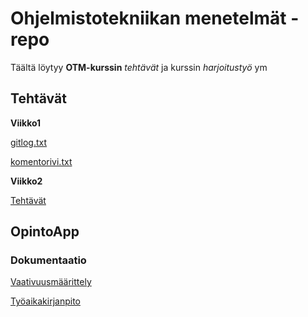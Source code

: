 # Ohjelmistotekniikan menetelmät -repo

Täältä löytyy **OTM-kurssin** _tehtävät_ ja kurssin _harjoitustyö_ ym

## Tehtävät
**Viikko1**<br/>

[gitlog.txt](https://github.com/anL1/otm-harjoitustyo/blob/master/laskarit/viikko1/gitlog.txt)<br/>

[komentorivi.txt](https://github.com/anL1/otm-harjoitustyo/blob/master/laskarit/viikko1/komentorivi.txt)

**Viikko2**<br/>

[Tehtävät](https://github.com/anL1/otm-harjoitustyo/tree/master/laskarit/viikko2)<br/>

## OpintoApp
### Dokumentaatio
[Vaativuusmäärittely](https://github.com/anL1/otm-harjoitustyo/blob/master/dokumentaatio/vaativuusmaarittely.md)<br/>

[Työaikakirjanpito](https://github.com/anL1/otm-harjoitustyo/blob/master/dokumentaatio/tyoaikakirjanpito.md)<br/>

